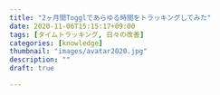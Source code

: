 ```yaml
---
title: "2ヶ月間Togglであらゆる時間をトラッキングしてみた"
date: 2020-11-06T15:15:17+09:00
tags: [タイムトラッキング, 日々の改善]
categories: [knowledge]
thumbnail: "images/avatar2020.jpg"
description: ""
draft: true

---
```


